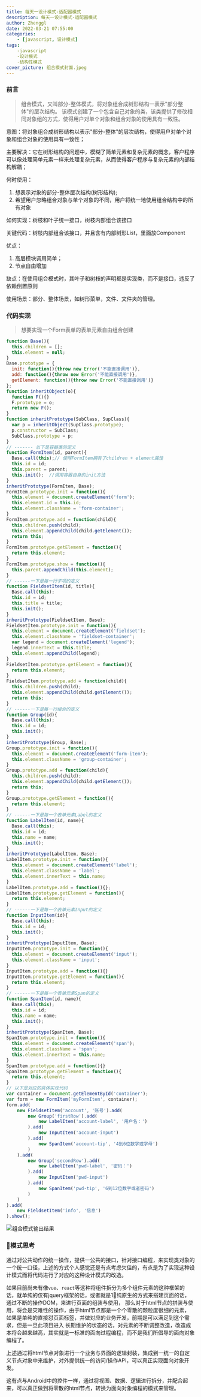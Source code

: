 ```yaml
---
title: 每天一设计模式-适配器模式
description: 每天一设计模式-适配器模式
author: Zhenggl
date: 2022-03-21 07:55:00
categories:
    - [javascript, 设计模式]
tags:
    -javascript
    -设计模式
    -结构性模式
cover_picture: 组合模式封面.jpeg
---
```


### 前言
> 组合模式，又叫部分-整体模式，将对象组合成树形结构一表示"部分整体"的层次结构。
> 该模式创建了一个包含自己对象的类，该类提供了修改相同对象组的方式，使得用户对单个对象和组合对象的使用具有一致性。

意图：将对象组合成树形结构以表示"部分-整体"的层次结构，使得用户对单个对象和组合对象的使用具有一致性；

主要解决：它在树形结构的问题中，模糊了简单元素和复杂元素的概念，客户程序可以像处理简单元素一样来处理复杂元素，从而使得客户程序与复杂元素的内部结构解耦；

何时使用：
1. 想表示对象的部分-整体层次结构(树形结构);
2. 希望用户忽略组合对象与单个对象的不同，用户将统一地使用组合结构中的所有对象

如何实现：树枝和叶子统一接口，树枝内部组合该接口

关键代码：树枝内部组合该接口，并且含有内部树形List，里面放Component

优点：
1. 高层模块调用简单；
2. 节点自由增加

缺点：在使用组合模式时，其叶子和树枝的声明都是实现类，而不是接口，违反了依赖倒置原则

使用场景：部分、整体场景，如树形菜单，文件、文件夹的管理。

### 代码实现
> 想要实现一个Form表单的表单元素自由组合创建

```javascript
function Base(){
  this.children = [];
  this.element = null;
}
Base.prototype = {
  init: function(){throw new Error('不能直接调用')},
  add: function(){throw new Error('不能直接调用')},
  getElement: function(){throw new Error('不能直接调用')}
};
function inheritObject(o){
  function F(){}
  F.prototype = o;
  return new F();
}
function inheritPrototype(SubClass, SupClass){
  var p = inheritObject(SupClass.prototype);
  p.constructor = SubClass;
  SubClass.prototype = p;
}
// ------- 以下是容器类的定义
function FormItem(id, parent){
  Base.call(this);// 使得FormItem拥有了children + element属性
  this.id = id;
  this.parent = parent;
  this.init();	//调用容器自身的init方法
}
inheritPrototype(FormItem, Base);
FormItem.prototype.init = function(){
  this.element = document.createElement('form');
  this.element.id = this.id;
  this.element.className = 'form-container';
}
FormItem.prototype.add = function(child){
  this.children.push(child);
  this.element.appendChild(child.getElement());
  return this;
}
FormItem.prototype.getElement = function(){
  return this.element;
}
FormItem.prototype.show = function(){
  this.parent.appendChild(this.element);
}
// ------一下是每一行子项的定义
function FieldsetItem(id, title){
  Base.call(this);
  this.id = id;
  this.title = title;
  this.init();
}
inheritPrototype(FieldsetItem, Base);
FieldsetItem.prototype.init = function(){
  this.element = document.createElement('fieldset');
  this.element.className = 'fieldset-container';
  var legend = document.createElement('legend');
  legend.innerText = this.title;
  this.element.appendChild(legend);
}
FieldsetItem.prototype.getElement = function(){
  return this.element;
}
FieldsetItem.prototype.add = function(child){
  this.children.push(child);
  this.element.appendChild(child.getElement());
  return this;
}
// ------一下是每一行组合的定义
function Group(id){
  Base.call(this);
  this.id = id;
  this.init();
}
inheritPrototype(Group, Base);
Group.prototype.init = function(){
  this.element = document.createElement('form-item');
  this.element.className = 'group-container';
}
Group.prototype.add = function(child){
  this.children.push(child);
  this.element.appendChild(child.getElement());
  return this;
}
Group.prototype.getElement = function(){
  return this.element;
}
// ------一下是每一个表单元素Label的定义
function LabelItem(id, name){
  Base.call(this);
  this.id = id;
  this.name = name;
  this.init();
}
inheritPrototype(LabelItem, Base);
LabelItem.prototype.init = function(){
  this.element = document.createElement('label');
  this.element.className = 'label';
  this.element.innerText = this.name;
}
LabelItem.prototype.add = function(){};
LabelItem.prototype.getElement = function(){
  return this.element;
}
// ------一下是每一个表单元素Input的定义
function InputItem(id){
  Base.call(this);
  this.id = id;
  this.init();
}
inheritPrototype(InputItem, Base);
InputItem.prototype.init = function(){
  this.element = document.createElement('input');
  this.element.className = 'input';
}
InputItem.prototype.add = function(){}
InputItem.prototype.getElement = function(){
  return this.element;
}
// ------一下是每一个表单元素Span的定义
function SpanItem(id, name){
  Base.call(this);
  this.id = id;
  this.name = name;
  this.init();
}
inheritPrototype(SpanItem, Base);
SpanItem.prototype.init = function(){
  this.element = document.createElement('span');
  this.element.className = 'span';
  this.element.innerText = this.name;
}
SpanItem.prototype.add = function(){}
SpanItem.prototype.getElement = function(){
  return this.element;
}
// 以下是对应的具体实现代码
var container = document.getElementById('container');
var form = new FormItem('myFormItem', container);
form.add(
	new FieldsetItem('account', '账号').add(
    	new Group('firstRow').add(
        	new LabelItem('account-label', '用户名：')
        ).add(
        	new InputItem('account-input')
        ).add(
        	new SpanItem('account-tip', '4到6位数字或字母')
        )
    ).add(
    	new Group('secondRow').add(
        	new LabelItem('pwd-label', '密码：')
        ).add(
        	new InputItem('pwd-input')
        ).add(
        	new SpanItem('pwd-tip', '6到12位数字或者密码')
        )
    )
).add(
	new FieldsetItem('info', '信息')
).show();
```

![组合模式输出结果](组合模式输出结果.png)


### 🤔模式思考
通过对公共动作的统一操作，提供一公共的接口，针对接口编程，来实现类对象的一个统一口径，上述的方式个人感觉还是有点考虑欠佳的，有点是为了实现这种设计模式而将代码进行了对应的这种设计模式的改造。

如果目前尚未有像`vue`、`react`等这种将组件拆分为多个组件元素的这种框架的话，就单纯的仅有jquery框架的话，或者就是1⃣️纯原生的方式来搭建页面的话，通过不断的操作DOM，来进行页面的组装与使用，
那么对于html节点的拼装与使用，将会是灾难性的操作，由于html节点都是一个个零散的颗粒度很细的元素，如果是单纯的直接怼页面标签，并做对应的业务开发，前期是可以满足到这个需求，但是一旦此项目进入
长期维护的状态的话，对元素的不断调整改造，改造成本将会越来越高，其实就是一标准的面向过程编程，而不是我们所倡导的面向对象编程了。

上述通过将html节点对象进行一个业务与界面的逻辑封装，集成到一统一的自定义节点对象中来维护，对外提供统一的访问/操作API，可以真正实现面向对象开发。

这有点与Android中的控件一样，通过将视图、数据、逻辑进行拆分，并配合起来，可以真正做到将零散的html节点，转换为面向对象编程的模式来管理。
